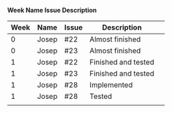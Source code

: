 **Week  Name  Issue Description**

| Week  |  Name | Issue  |  Description |   |
|---|---|---|---|---|
|     0   | Josep | #22  | Almost finished |   |
|     0   | Josep | #23  | Almost finished |   |
|     1   | Josep | #22  | Finished and tested |   |
|     1   | Josep | #23  | Finished and tested |   |
|    1   |  Josep | #28  | Implemented  |   |
|    1   |  Josep | #28  | Tested  |   |
|      |   |   |   |   |
